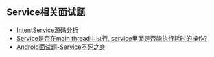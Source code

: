## Service相关面试题

- [IntentService源码分析](Service/IntentService源码分析.md)
- [Service是否在main thread中执行, service里面是否能执行耗时的操作?](Service/Android面试题-Service.md)
- [Android面试题-Service不死之身](Service/Android面试题-Service不死之身.md)